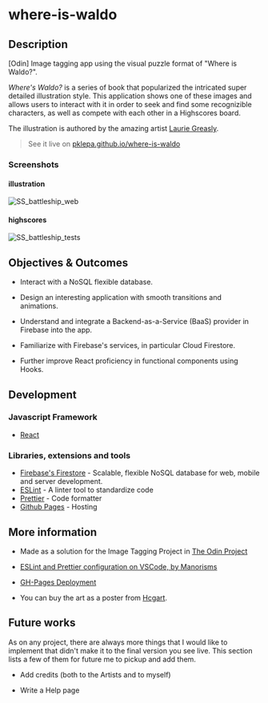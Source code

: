 # where-is-waldo

## Description

[Odin] Image tagging app using the visual puzzle format of "Where is Waldo?".

_Where's Waldo?_ is a series of book that popularized the intricated super detailed illustration style. This application shows one of these images and allows users to interact with it in order to seek and find some recognizible characters, as well as compete with each other in a Highscores board.

The illustration is authored by the amazing artist [Laurie Greasly](https://twitter.com/lauriegreasley).

> See it live on [pklepa.github.io/where-is-waldo](https://pklepa.github.io/where-is-waldo/)

### Screenshots

#### illustration

![SS_battleship_web](https://user-images.githubusercontent.com/22618438/92490632-a3f8d100-f1c7-11ea-8cd9-e1640792f0bd.png)

#### highscores

![SS_battleship_tests](https://user-images.githubusercontent.com/22618438/92490063-e79f0b00-f1c6-11ea-86a5-322cf2f31e9f.png)

## Objectives & Outcomes

- Interact with a NoSQL flexible database.

- Design an interesting application with smooth transitions and animations.

- Understand and integrate a Backend-as-a-Service (BaaS) provider in Firebase into the app.

- Familiarize with Firebase's services, in particular Cloud Firestore.

- Further improve React proficiency in functional components using Hooks.

## Development

### Javascript Framework

- [React](https://github.com/facebook/create-react-app)

### Libraries, extensions and tools

- [Firebase's Firestore](https://firebase.google.com/docs/firestore) - Scalable, flexible NoSQL database for web, mobile and server development.
- [ESLint](https://eslint.org/) - A linter tool to standardize code
- [Prettier](https://prettier.io/) - Code formatter
- [Github Pages](https://pages.github.com/) - Hosting

## More information

- Made as a solution for the Image Tagging Project in [The Odin Project](https://www.theodinproject.com/courses/javascript/lessons/where-s-waldo-a-photo-tagging-app-javascript)

- [ESLint and Prettier configuration on VSCode, by Manorisms](https://www.youtube.com/watch?v=bfyI9yl3qfE)

- [GH-Pages Deployment](https://dev.to/yuribenjamin/how-to-deploy-react-app-in-github-pages-2a1f)

- You can buy the art as a poster from [Hcgart](https://hcgart.com/products/the-raid-3-scourge-of-the-machines-screen-print-by-laurie-greasley).

## Future works

As on any project, there are always more things that I would like to implement that didn't make it to the final version you see live. This section lists a few of them for future me to pickup and add them.

- Add credits (both to the Artists and to myself)

- Write a Help page
